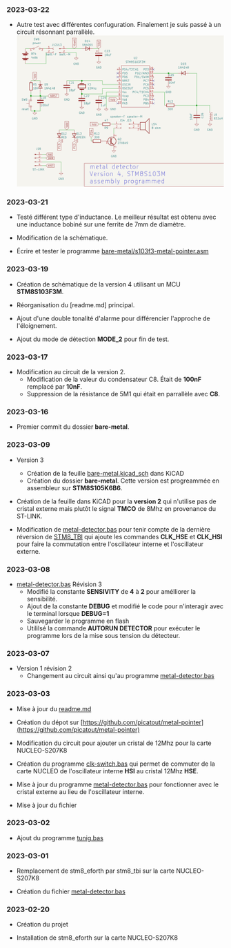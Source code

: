 ### 2023-03-22

* Autre test avec différentes confuguration. Finalement je suis passé à un circuit résonnant parrallèle.  ![version-4-stm8s103m6.r4.png](bare-metal/version-4-stm8s103m6.r4.png)

### 2023-03-21

* Testé différent type d'inductance. Le meilleur résultat est obtenu avec une inductance bobiné sur une ferrite de 7mm de diamètre. 

* Modification de la schématique. 

* Écrire et tester le programme [bare-metal/s103f3-metal-pointer.asm](bare-metal/s103f3-metal-pointer.asm)

### 2023-03-19

* Création de schématique de la version 4 utilisant un MCU **STM8S103F3M**. 

* Réorganisation du [readme.md] principal.

* Ajout d'une double tonalité d'alarme pour différencier l'approche de l'éloignement. 

* Ajout du mode de détection **MODE_2** pour fin de test.

### 2023-03-17

* Modification au circuit de la version 2. 
    * Modification de la valeur du condensateur C8. Était de **100nF** remplacé par **10nF**. 
    * Suppression de la résistance de 5M1 qui était en parrallèle avec **C8**.

### 2023-03-16 

* Premier commit du dossier **bare-metal**. 

### 2023-03-09 

* Version 3 
    * Création de la feuille [bare-metal.kicad_sch](KiCAD/bare-metal.kicad_sch) dans KiCAD
    * Création du dossier **bare-metal**. Cette version est progreammée en assembleur sur **STM8S105K6B6**.

* Création de la feuille dans KiCAD pour la **version 2** qui n'utilise pas de cristal externe mais plutôt le signal **TMCO** de 8Mhz en provenance du ST-LINK. 

* Modification de [metal-detector.bas](metal-detector.bas) pour tenir compte de la dernière réversion de [STM8_TBI](https://github.com/picatout/stm8_tbi) qui ajoute les commandes **CLK_HSE** et **CLK_HSI** pour faire la commutation entre l'oscillateur  interne et l'oscillateur externe.

### 2023-03-08 

* [metal-detector.bas](metal-detector.bas) Révision 3
    * Modifié la constante  **SENSIVITY**  de **4** à **2** pour amélliorer la sensibilité. 
    * Ajout de la constante **DEBUG** et modifié le code pour n'interagir avec le terminal lorsque **DEBUG=1**
    * Sauvegarder le programme en flash 
    * Utililsé la commande **AUTORUN DETECTOR** pour exécuter le programme lors de la mise sous tension du détecteur.
    
### 2023-03-07

* Version 1 révision 2
    * Changement au circuit ainsi qu'au programme [metal-detector.bas](metal-detector.bas)


### 2023-03-03

* Mise à jour du [readme.md](readme.md)

* Création du dépot sur [https://github.com/picatout/metal-pointer](https://github.com/picatout/metal-pointer)

* Modification du circuit pour ajouter un cristal de 12Mhz pour la carte NUCLEO-S207K8

* Création du programme [clk-switch.bas](clk-switch.bas) qui permet de commuter de la carte NUCLEO 
de l'oscillateur interne **HSI** au cristal 12Mhz **HSE**. 

* Mise à jour du programme [metal-detector.bas](metal-detector.bas) pour fonctionner avec le cristal 
externe au lieu de l'oscillateur interne.

* Mise à jour du fichier []()

### 2023-03-02

* Ajout du programme [tunig.bas](tuning.bas)

### 2023-03-01

* Remplacement de stm8_eforth par stm8_tbi sur la carte NUCLEO-S207K8

* Création du fichier [metal-detector.bas](metal-detector.bas)

### 2023-02-20

* Création du projet 

* Installation de stm8_eforth sur la carte NUCLEO-S207K8 

